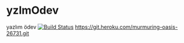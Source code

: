 ﻿# yzlmOdev
yazlım ödev
[![Build Status](https://app.travis-ci.com/yakarcem/yzlmOdev.svg?branch=main)](https://app.travis-ci.com/yakarcem/yzlmOdev)
https://git.heroku.com/murmuring-oasis-26731.git
